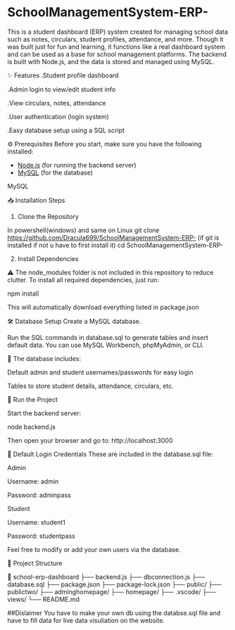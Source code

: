 # SchoolManagementSystem-ERP-

This is a student dashboard (ERP) system created for managing school data such as notes, circulars, student profiles, attendance, and more. Though it was built just for fun and learning, it functions like a real dashboard system and can be used as a base for school management platforms.
The backend is built with Node.js, and the data is stored and managed using MySQL.

✨ Features
.Student profile dashboard

.Admin login to view/edit student info

.View circulars, notes, attendance

.User authentication (login system)

.Easy database setup using a SQL script

⚙️ Prerequisites
Before you start, make sure you have the following installed:

- [Node.js](https://nodejs.org/en/) (for running the backend server)
- [MySQL](https://www.mysql.com/) (for the database)


MySQL

📥 Installation Steps
1. Clone the Repository

In powershell(windows) and same on Linux
git clone https://github.com/Dracula699/SchoolManagementSystem-ERP- (if git is installed if not u have to first install it)
cd SchoolManagementSystem-ERP-

2. Install Dependencies
   
⚠️ The node_modules folder is not included in this repository to reduce clutter.
To install all required dependencies, just run:

npm install

This will automatically download everything listed in package.json

🛠️ Database Setup
Create a MySQL database.

Run the SQL commands in database.sql to generate tables and insert default data.
You can use MySQL Workbench, phpMyAdmin, or CLI.

📌 The database includes:

Default admin and student usernames/passwords for easy login

Tables to store student details, attendance, circulars, etc.

🚀 Run the Project

Start the backend server:

node backend.js

Then open your browser and go to:
http://localhost:3000

🔐 Default Login Credentials
These are included in the database.sql file:

Admin

Username: admin

Password: adminpass

Student

Username: student1

Password: studentpass

Feel free to modify or add your own users via the database.

📂 Project Structure 

📁 school-erp-dashboard
├── backend.js
├── dbconnection.js
├── database.sql
├── package.json
├── package-lock.json
├── public/
├── publictwo/
├── adminghomepage/
├── homepage/
├── .vscode/
├── views/
└── README.md

##Dislaimer 
You have to make your own db using the databse.sql file and have to fill data for live data visuliation on the website.


